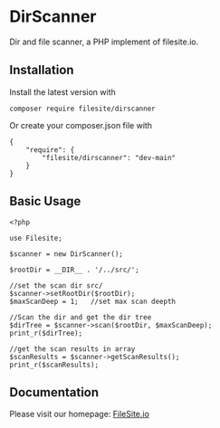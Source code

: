 # DirScanner
Dir and file scanner, a PHP implement of filesite.io.


## Installation

Install the latest version with
```
composer require filesite/dirscanner
```

Or create your composer.json file with
```
{
    "require": {
        "filesite/dirscanner": "dev-main"
    }
}
```


## Basic Usage

```
<?php

use Filesite;

$scanner = new DirScanner();

$rootDir = __DIR__ . '/../src/';

//set the scan dir src/
$scanner->setRootDir($rootDir);
$maxScanDeep = 1;   //set max scan deepth

//Scan the dir and get the dir tree
$dirTree = $scanner->scan($rootDir, $maxScanDeep);
print_r($dirTree);

//get the scan results in array
$scanResults = $scanner->getScanResults();
print_r($scanResults);
```


## Documentation

Please visit our homepage:
[FileSite.io](https://filesite.io)

